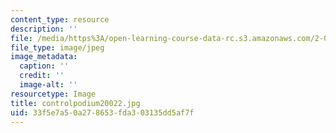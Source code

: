 ```yaml
---
content_type: resource
description: ''
file: /media/https%3A/open-learning-course-data-rc.s3.amazonaws.com/2-007-design-and-manufacturing-i-spring-2009/33f5e7a50a278653fda303135dd5af7f_controlpodium20022.jpg
file_type: image/jpeg
image_metadata:
  caption: ''
  credit: ''
  image-alt: ''
resourcetype: Image
title: controlpodium20022.jpg
uid: 33f5e7a5-0a27-8653-fda3-03135dd5af7f
---
```


